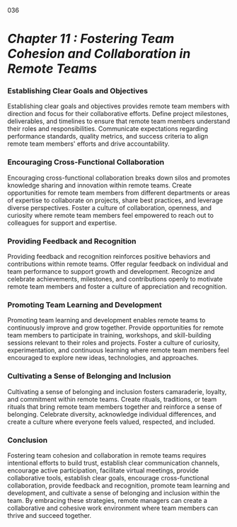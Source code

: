 036


# ***Chapter 11 : Fostering Team Cohesion and Collaboration in Remote Teams***


### **Establishing Clear Goals and Objectives**

Establishing clear goals and objectives provides remote team members with direction and focus for their collaborative efforts. Define project milestones, deliverables, and timelines to ensure that remote team members understand their roles and responsibilities. Communicate expectations regarding performance standards, quality metrics, and success criteria to align remote team members' efforts and drive accountability.

### **Encouraging Cross-Functional Collaboration**

Encouraging cross-functional collaboration breaks down silos and promotes knowledge sharing and innovation within remote teams. Create opportunities for remote team members from different departments or areas of expertise to collaborate on projects, share best practices, and leverage diverse perspectives. Foster a culture of collaboration, openness, and curiosity where remote team members feel empowered to reach out to colleagues for support and expertise.

### **Providing Feedback and Recognition**

Providing feedback and recognition reinforces positive behaviors and contributions within remote teams. Offer regular feedback on individual and team performance to support growth and development. Recognize and celebrate achievements, milestones, and contributions openly to motivate remote team members and foster a culture of appreciation and recognition.

### **Promoting Team Learning and Development**

Promoting team learning and development enables remote teams to continuously improve and grow together. Provide opportunities for remote team members to participate in training, workshops, and skill-building sessions relevant to their roles and projects. Foster a culture of curiosity, experimentation, and continuous learning where remote team members feel encouraged to explore new ideas, technologies, and approaches.

### **Cultivating a Sense of Belonging and Inclusion**

Cultivating a sense of belonging and inclusion fosters camaraderie, loyalty, and commitment within remote teams. Create rituals, traditions, or team rituals that bring remote team members together and reinforce a sense of belonging. Celebrate diversity, acknowledge individual differences, and create a culture where everyone feels valued, respected, and included.

### **Conclusion**

Fostering team cohesion and collaboration in remote teams requires intentional efforts to build trust, establish clear communication channels, encourage active participation, facilitate virtual meetings, provide collaborative tools, establish clear goals, encourage cross-functional collaboration, provide feedback and recognition, promote team learning and development, and cultivate a sense of belonging and inclusion within the team. By embracing these strategies, remote managers can create a collaborative and cohesive work environment where team members can thrive and succeed together.

